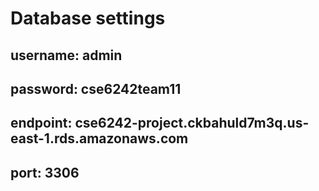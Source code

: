 # Database settings
## username: admin
## password: cse6242team11
## endpoint: cse6242-project.ckbahuld7m3q.us-east-1.rds.amazonaws.com
## port: 3306
